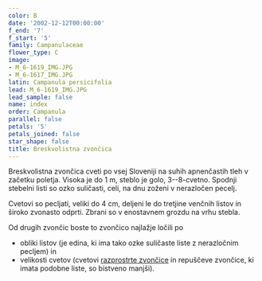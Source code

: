 ```yaml
---
color: B
date: '2002-12-12T00:00:00'
f_end: '7'
f_start: '5'
family: Campanulaceae
flower_type: C
image:
- M_6-1619_IMG.JPG
- M_6-1617_IMG.JPG
latin: Campanula persicifolia
lead: M_6-1619_IMG.JPG
lead_sample: false
name: index
order: Campanula
parallel: false
petals: '5'
petals_joined: false
star_shape: false
title: Breskvolistna zvončica
---
```

Breskvolistna zvončica cveti po vsej Sloveniji na suhih apnenčastih tleh v začetku poletja. Visoka je do 1 m, steblo je golo, 3--8-cvetno. Spodnji stebelni listi so ozko suličasti, celi, na dnu zoženi v nerazločen pecelj.

Cvetovi so pecljati, veliki do 4 cm, deljeni le do tretjine venčnih listov in široko zvonasto odprti. Zbrani so v enostavnem grozdu na vrhu stebla.

Od drugih zvončic boste to zvončico najlažje ločili po

-   obliki listov (je edina, ki ima tako ozke suličaste liste z nerazločnim pecljem) in
-   velikosti cvetov (cvetovi [razprostrte zvončice](../CampanulaPatula(RazprostrtaZvoncica)/si_CampanulaPatula(RazprostrtaZvoncica).asp) in repuščeve zvončice, ki imata podobne liste, so bistveno manjši).
